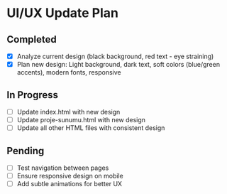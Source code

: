 # UI/UX Update Plan

## Completed
- [x] Analyze current design (black background, red text - eye straining)
- [x] Plan new design: Light background, dark text, soft colors (blue/green accents), modern fonts, responsive

## In Progress
- [ ] Update index.html with new design
- [ ] Update proje-sunumu.html with new design
- [ ] Update all other HTML files with consistent design

## Pending
- [ ] Test navigation between pages
- [ ] Ensure responsive design on mobile
- [ ] Add subtle animations for better UX
